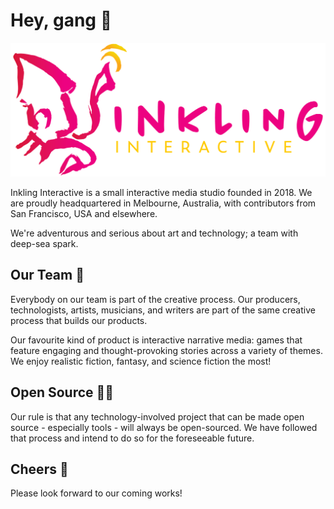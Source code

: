 # Hey, gang 🦑

![](https://github.com/teaminkling/.github/blob/main/profile/logo.png?raw=true)

Inkling Interactive is a small interactive media studio founded in 2018. We are proudly
headquartered in Melbourne, Australia, with contributors from San Francisco, USA and elsewhere.

We're adventurous and serious about art and technology; a team with deep-sea spark.

## Our Team 🎳

Everybody on our team is part of the creative process. Our producers, technologists, artists,
musicians, and writers are part of the same creative process that builds our products.

Our favourite kind of product is interactive narrative media: games that feature engaging and
thought-provoking stories across a variety of themes. We enjoy realistic fiction, fantasy, and
science fiction the most!

## Open Source 👩‍💻

Our rule is that any technology-involved project that can be made open source - especially tools -
will always be open-sourced. We have followed that process and intend to do so for the foreseeable
future.

## Cheers 🙏

Please look forward to our coming works!
